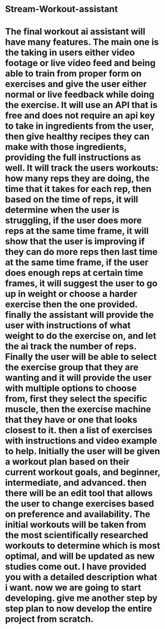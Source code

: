  # Stream-Workout-assistant
# The final workout ai assistant will have many features. The main one is the taking in users either video footage or live video feed and being able to train from proper form on exercises and give the user either normal or live feedback while doing the exercise. It will use an API that is free and does not require an api key to take in ingredients from the user, then give healthy recipes they can make with those ingredients, providing the full instructions as well. It will track the users workouts: how many reps they are doing, the time that it takes for each rep, then based on the time of reps, it will determine when the user is struggling, if the user does more reps at the same time frame, it will show that the user is improving if they can do more reps then last time at the same time frame, if the user does enough reps at certain time frames, it will suggest the user to go up in weight or choose a harder exercise then the one provided. finally the assistant will provide the user with instructions of what weight to do the exercise on, and let the ai track the number of reps. Finally the user will be able to select the exercise group that they are wanting and it will provide the user with multiple options to choose from, first they select the specific muscle, then the exercise machine that they have or one that looks closest to it. then a list of exercises with instructions and video example to help. Initially the user will be given a workout plan based on their current workout goals, and beginner, intermediate, and advanced. then there will be an edit tool that allows the user to change exercises based on preference and availability. The initial workouts will be taken from the most scientifically researched workouts to determine which is most optimal, and will be updated as new studies come out. I have provided you with a detailed description what i want. now we are going to start developing. give me another step by step plan to now develop the entire project from scratch. 